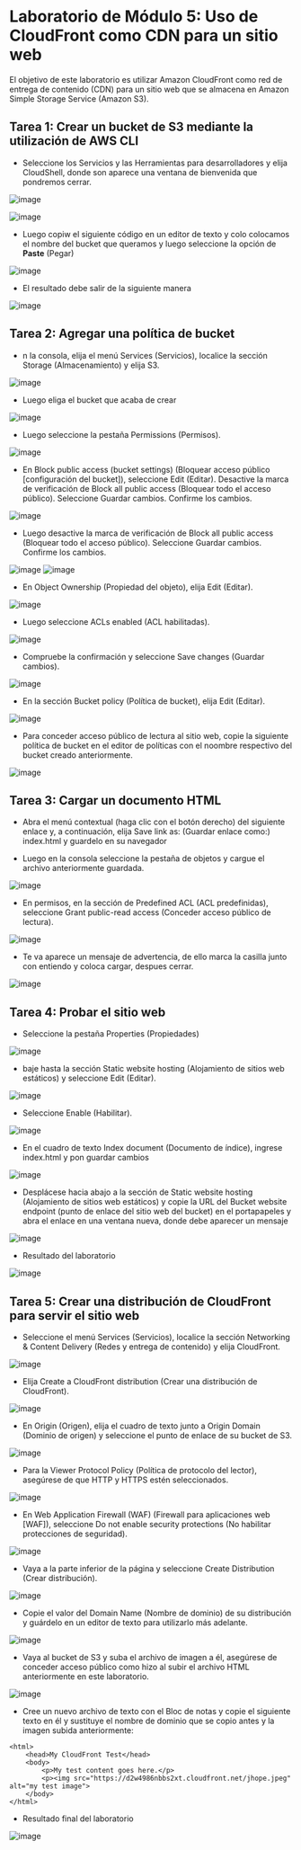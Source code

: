 # Laboratorio de Módulo 5: Uso de CloudFront como CDN para un sitio web

El objetivo de este laboratorio es utilizar Amazon CloudFront como red de entrega de contenido (CDN) para un sitio web que se almacena en Amazon Simple Storage Service (Amazon S3). 

## Tarea 1: Crear un bucket de S3 mediante la utilización de AWS CLI
- Seleccione los Servicios y las Herramientas para desarrolladores y elija CloudShell, donde son aparece una ventana de bienvenida que pondremos cerrar.

![image](https://github.com/nardyliz12/Comunicacion_datos_y_redes_pe/assets/151795724/ff4cd9fa-c15e-421a-9c59-01919eebf35a)

![image](https://github.com/nardyliz12/Comunicacion_datos_y_redes_pe/assets/151795724/4ae43e8e-bc26-4233-b131-ed212aa758ec)

- Luego copiw el siguiente código en un editor de texto y colo colocamos el nombre del bucket que queramos y luego seleccione la opción de **Paste** (Pegar)

![image](https://github.com/nardyliz12/Comunicacion_datos_y_redes_pe/assets/151795724/e99bd8de-3b79-4b84-a6a8-e2318bcf69cf)

- El resultado debe salir de la siguiente manera

![image](https://github.com/nardyliz12/Comunicacion_datos_y_redes_pe/assets/151795724/d2b5f57d-de73-4ae2-a12d-292189b0c468)

## Tarea 2: Agregar una política de bucket
- n la consola, elija el menú Services (Servicios), localice la sección Storage (Almacenamiento) y elija S3.

![image](https://github.com/nardyliz12/Comunicacion_datos_y_redes_pe/assets/151795724/0ffcb224-c54e-4ed3-bb09-61b3b9c97bf4)

- Luego eliga el bucket que acaba de crear 

![image](https://github.com/nardyliz12/Comunicacion_datos_y_redes_pe/assets/151795724/41a7d5a5-4773-4a4c-b0b9-7c29d29c4088)

- Luego seleccione la pestaña Permissions (Permisos). 

![image](https://github.com/nardyliz12/Comunicacion_datos_y_redes_pe/assets/151795724/1d492a30-a871-4c75-b3b9-dfe028b3873b)

- En Block public access (bucket settings) (Bloquear acceso público [configuración del bucket]), seleccione Edit (Editar). Desactive la marca de verificación de Block all public access (Bloquear todo el acceso público). Seleccione Guardar cambios. Confirme los cambios.

![image](https://github.com/nardyliz12/Comunicacion_datos_y_redes_pe/assets/151795724/ca3051bf-a927-4447-8796-1926f5ddd487)

- Luego desactive la marca de verificación de Block all public access (Bloquear todo el acceso público). Seleccione Guardar cambios. Confirme los cambios.

![image](https://github.com/nardyliz12/Comunicacion_datos_y_redes_pe/assets/151795724/a1f69ae3-dde7-4d70-9630-e29bf11402b0)
![image](https://github.com/nardyliz12/Comunicacion_datos_y_redes_pe/assets/151795724/86fd4759-2835-46ae-86f0-0180ae2d3dd4)

- En Object Ownership (Propiedad del objeto), elija Edit (Editar).  

![image](https://github.com/nardyliz12/Comunicacion_datos_y_redes_pe/assets/151795724/f414b3bc-2145-4040-9263-bfb5d631bfe8)

- Luego seleccione ACLs enabled (ACL habilitadas).

![image](https://github.com/nardyliz12/Comunicacion_datos_y_redes_pe/assets/151795724/13750f63-3b0f-4696-9ff7-e5d2b73e3718)

- Compruebe la confirmación y seleccione Save changes (Guardar cambios).

![image](https://github.com/nardyliz12/Comunicacion_datos_y_redes_pe/assets/151795724/6b0e84f7-0b06-4dd8-b815-8b6c40936851)

- En la sección Bucket policy (Política de bucket), elija Edit (Editar).

![image](https://github.com/nardyliz12/Comunicacion_datos_y_redes_pe/assets/151795724/c3a0a137-1eee-4112-bbb3-2d1891ff4747)

- Para conceder acceso público de lectura al sitio web, copie la siguiente política de bucket en el editor de políticas con el noombre respectivo del bucket creado anteriormente.

![image](https://github.com/nardyliz12/Comunicacion_datos_y_redes_pe/assets/151795724/e949797b-a5f2-48f8-b93c-47db961f6d38)

## Tarea 3: Cargar un documento HTML
- Abra el menú contextual (haga clic con el botón derecho) del siguiente enlace y, a continuación, elija Save link as: (Guardar enlace como:) index.html y guardelo en su navegador

- Luego en la consola seleccione la pestaña de objetos y cargue el archivo anteriormente guardada.

![image](https://github.com/nardyliz12/Comunicacion_datos_y_redes_pe/assets/151795724/678959f5-ab64-4ff5-9159-5e0e75fc92cf)

- En permisos, en la sección de Predefined ACL (ACL predefinidas), seleccione Grant public-read access (Conceder acceso público de lectura).
  
![image](https://github.com/nardyliz12/Comunicacion_datos_y_redes_pe/assets/151795724/6c41efe1-98ce-4c81-9424-f14aea83c7ca)

- Te va aparece un mensaje de advertencia, de ello marca la casilla junto con entiendo y coloca cargar, despues cerrar.

![image](https://github.com/nardyliz12/Comunicacion_datos_y_redes_pe/assets/151795724/5b630a98-7141-49f2-926f-399305c8c44c)

## Tarea 4: Probar el sitio web
- Seleccione la pestaña Properties (Propiedades)

![image](https://github.com/nardyliz12/Comunicacion_datos_y_redes_pe/assets/151795724/89b6ffc1-1f70-41c6-bc10-66409188107b)

- baje hasta la sección Static website hosting (Alojamiento de sitios web estáticos) y seleccione Edit (Editar). 

![image](https://github.com/nardyliz12/Comunicacion_datos_y_redes_pe/assets/151795724/da533ac2-a842-48fb-b172-67fcb5becc56)

- Seleccione Enable (Habilitar).

![image](https://github.com/nardyliz12/Comunicacion_datos_y_redes_pe/assets/151795724/2304a9b1-b8d3-45dc-bd42-969199a33554)

- En el cuadro de texto Index document (Documento de índice), ingrese index.html y pon guardar cambios

![image](https://github.com/nardyliz12/Comunicacion_datos_y_redes_pe/assets/151795724/5f89369f-ebc7-40aa-a31f-7752b81dc1fd)

- Desplácese hacia abajo a la sección de Static website hosting (Alojamiento de sitios web estáticos) y copie la URL del Bucket website endpoint (punto de enlace del sitio web del bucket) en el portapapeles y abra el enlace en una ventana nueva, donde debe aparecer un mensaje

![image](https://github.com/nardyliz12/Comunicacion_datos_y_redes_pe/assets/151795724/a366d2d5-592f-4a59-a471-1b01dafbabe8)

- Resultado del laboratorio

![image](https://github.com/nardyliz12/Comunicacion_datos_y_redes_pe/assets/151795724/167c097b-aeba-4d5d-addd-1b75dc347596)

## Tarea 5: Crear una distribución de CloudFront para servir el sitio web
- Seleccione el menú Services (Servicios), localice la sección Networking & Content Delivery (Redes y entrega de contenido) y elija CloudFront.

![image](https://github.com/nardyliz12/Comunicacion_datos_y_redes_pe/assets/151795724/c0411d60-e32d-4129-9a72-f0872bdc4e12)

- Elija Create a CloudFront distribution (Crear una distribución de CloudFront).

![image](https://github.com/nardyliz12/Comunicacion_datos_y_redes_pe/assets/151795724/22f64c39-5b23-4401-bd84-bfa5510b1a32)

- En Origin (Origen), elija el cuadro de texto junto a Origin Domain (Dominio de origen) y seleccione el punto de enlace de su bucket de S3.

![image](https://github.com/nardyliz12/Comunicacion_datos_y_redes_pe/assets/151795724/c6236397-eb1e-4975-bf61-902fd04d1fdb)

- Para la Viewer Protocol Policy (Política de protocolo del lector), asegúrese de que HTTP y HTTPS estén seleccionados.

![image](https://github.com/nardyliz12/Comunicacion_datos_y_redes_pe/assets/151795724/8a936cfd-cf27-4074-8a1b-9a66e6e01e55)

- En Web Application Firewall (WAF) (Firewall para aplicaciones web [WAF]), seleccione Do not enable security protections (No habilitar protecciones de seguridad).

![image](https://github.com/nardyliz12/Comunicacion_datos_y_redes_pe/assets/151795724/134352dd-6d76-467f-8c6e-35aa9c5bdfc5)

- Vaya a la parte inferior de la página y seleccione Create Distribution (Crear distribución).

![image](https://github.com/nardyliz12/Comunicacion_datos_y_redes_pe/assets/151795724/6794eac7-cc39-42bd-bec8-dcc429f284e8)

- Copie el valor del Domain Name (Nombre de dominio) de su distribución y guárdelo en un editor de texto para utilizarlo más adelante.

![image](https://github.com/nardyliz12/Comunicacion_datos_y_redes_pe/assets/151795724/9e392c95-bc0a-45d7-9fc0-277a0e6fa691)

- Vaya al bucket de S3 y suba el archivo de imagen a él, asegúrese de conceder acceso público como hizo al subir el archivo HTML anteriormente en este laboratorio.

![image](https://github.com/nardyliz12/Comunicacion_datos_y_redes_pe/assets/151795724/47e0c9e1-5c2b-42a4-98e1-424cbedd9cf2)

- Cree un nuevo archivo de texto con el Bloc de notas y copie el siguiente texto en él y sustituye el nombre de dominio que se copio antes y la imagen subida anteriormente:
```
<html>
    <head>My CloudFront Test</head>
    <body>
        <p>My test content goes here.</p>
        <p><img src="https://d2w4986nbbs2xt.cloudfront.net/jhope.jpeg" alt="my test image">
    </body>
</html>
```
- Resultado final del laboratorio

![image](https://github.com/nardyliz12/Comunicacion_datos_y_redes_pe/assets/151795724/d33cb696-6422-4e8d-9561-0c63ef38cbc5)
